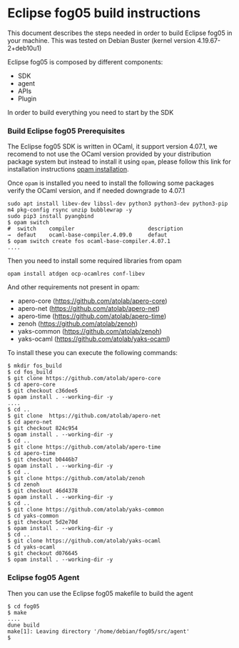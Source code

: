 # Eclipse fog05 build instructions

This document describes the steps needed in order to build Eclipse fog05 in your machine. This was tested on Debian Buster (kernel version 4.19.67-2+deb10u1)

Eclipse fog05 is composed by different components:

- SDK
- agent
- APIs
- Plugin

In order to build everything you need to start by the SDK

### Build Eclipse fog05 Prerequisites

The Eclipse fog05 SDK is written in OCaml, it support version 4.07.1, we recomend to not use the OCaml version provided by your distribution package system but instead to install
it using `opam`, please follow this link for installation instructions [opam installation](https://opam.ocaml.org/doc/Install.html).


Once `opam` is installed you need to install the following some packages verify the OCaml version, and if needed downgrade to 4.07.1


```
sudo apt install libev-dev libssl-dev python3 python3-dev python3-pip m4 pkg-config rsync unzip bubblewrap -y
sudo pip3 install pyangbind
$ opam switch
#  switch    compiler                       description
→  defaut    ocaml-base-compiler.4.09.0     defaut
$ opam switch create fos ocaml-base-compiler.4.07.1
....

```

Then you need to install some required libraries from opam

```
opam install atdgen ocp-ocamlres conf-libev
```

And other requirements not present in opam:

- apero-core (https://github.com/atolab/apero-core)
- apero-net (https://github.com/atolab/apero-net)
- apero-time (https://github.com/atolab/apero-time)
- zenoh (https://github.com/atolab/zenoh)
- yaks-common (https://github.com/atolab/zenoh)
- yaks-ocaml (https://github.com/atolab/yaks-ocaml)

To install these you can execute the following commands:

```
$ mkdir fos_build
$ cd fos_build
$ git clone https://github.com/atolab/apero-core
$ cd apero-core
$ git checkout c36dee5
$ opam install . --working-dir -y
....
$ cd ..
$ git clone  https://github.com/atolab/apero-net
$ cd apero-net
$ git checkout 824c954
$ opam install . --working-dir -y
$ cd ..
$ git clone https://github.com/atolab/apero-time
$ cd apero-time
$ git checkout b0446b7
$ opam install . --working-dir -y
$ cd ..
$ git clone https://github.com/atolab/zenoh
$ cd zenoh
$ git checkout 46d4378
$ opam install . --working-dir -y
$ cd ..
$ git clone https://github.com/atolab/yaks-common
$ cd yaks-common
$ git checkout 5d2e70d
$ opam install . --working-dir -y
$ cd ..
$ git clone https://github.com/atolab/yaks-ocaml
$ cd yaks-ocaml
$ git checkout d076645
$ opam install . --working-dir -y
```

### Eclipse fog05 Agent

Then you can use the Eclipse fog05 makefile to build the agent

```
$ cd fog05
$ make
....
dune build
make[1]: Leaving directory '/home/debian/fog05/src/agent'
$
```

